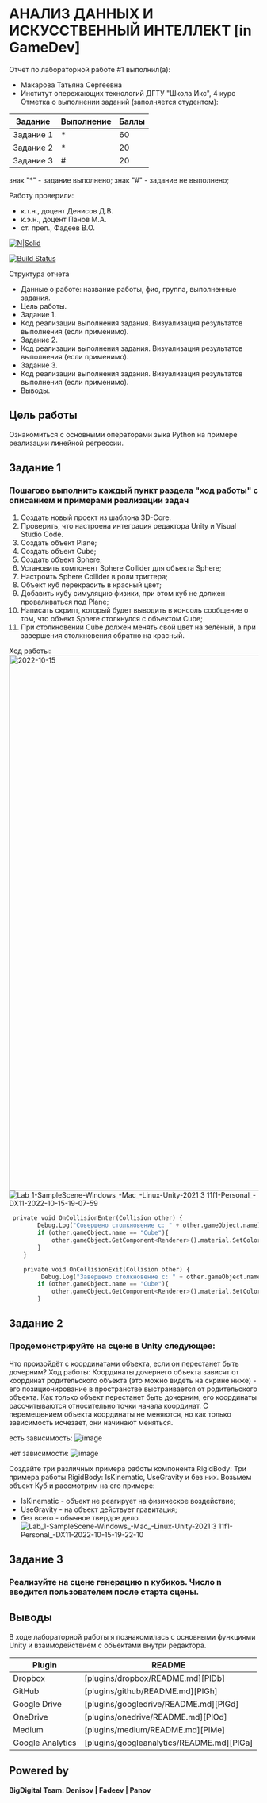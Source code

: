 # АНАЛИЗ ДАННЫХ И ИСКУССТВЕННЫЙ ИНТЕЛЛЕКТ [in GameDev]
Отчет по лабораторной работе #1 выполнил(а):
- Макарова Татьяна Сергеевна
- Институт опережающих технологий ДГТУ "Школа Икс", 4 курс
Отметка о выполнении заданий (заполняется студентом):

| Задание | Выполнение | Баллы |
| ------ | ------ | ------ |
| Задание 1 | * | 60 |
| Задание 2 | * | 20 |
| Задание 3 | # | 20 |

знак "*" - задание выполнено; знак "#" - задание не выполнено;

Работу проверили:
- к.т.н., доцент Денисов Д.В.
- к.э.н., доцент Панов М.А.
- ст. преп., Фадеев В.О.

[![N|Solid](https://cldup.com/dTxpPi9lDf.thumb.png)](https://nodesource.com/products/nsolid)

[![Build Status](https://travis-ci.org/joemccann/dillinger.svg?branch=master)](https://travis-ci.org/joemccann/dillinger)

Структура отчета

- Данные о работе: название работы, фио, группа, выполненные задания.
- Цель работы.
- Задание 1.
- Код реализации выполнения задания. Визуализация результатов выполнения (если применимо).
- Задание 2.
- Код реализации выполнения задания. Визуализация результатов выполнения (если применимо).
- Задание 3.
- Код реализации выполнения задания. Визуализация результатов выполнения (если применимо).
- Выводы.

## Цель работы
Ознакомиться с основными операторами зыка Python на примере реализации линейной регрессии.

## Задание 1
### Пошагово выполнить каждый пункт раздела "ход работы" с описанием и примерами реализации задач
1. Создать новый проект из шаблона 3D-Core.
2. Проверить, что настроена интеграция редактора Unity и Visual Studio Code.
3. Создать объект Plane;
4. Создать объект Cube;
5. Создать объект Sphere;
6. Установить компонент Sphere Collider для объекта Sphere;
7. Настроить Sphere Collider в роли триггера;
8. Объект куб перекрасить в красный цвет;
9. Добавить кубу симуляцию физики, при этом куб не должен проваливаться под Plane;
10. Написать скрипт, который будет выводить в консоль сообщение о том, что объект Sphere столкнулся с объектом Cube;
11. При столкновении Cube должен менять свой цвет на зелёный, а при завершения столкновения обратно на красный.

Ход работы:
<img width="1080" alt="2022-10-15" src="https://user-images.githubusercontent.com/85516001/195996040-cb8fc1eb-1a63-4f76-b5e1-ad8095203970.png">
![Lab_1-SampleScene-Windows_-Mac_-Linux-Unity-2021 3 11f1-Personal_-_DX11_-2022-10-15-19-07-59](https://user-images.githubusercontent.com/85516001/195996663-07ddf1a8-6f03-489b-b385-8186977f3074.gif)


```py
 private void OnCollisionEnter(Collision other) {
        Debug.Log("Совершено столкновение с: " + other.gameObject.name);
        if (other.gameObject.name == "Cube"){
            other.gameObject.GetComponent<Renderer>().material.SetColor("_Color", Color.green);
        }
    }

    private void OnCollisionExit(Collision other) {
         Debug.Log("Завершено столкновение с: " + other.gameObject.name);
        if (other.gameObject.name == "Cube"){
            other.gameObject.GetComponent<Renderer>().material.SetColor("_Color", Color.red);
        }
```


## Задание 2
### Продемонстрируйте на сцене в Unity следующее: 
Что произойдёт с координатами объекта, если он перестанет быть дочерним?
Ход работы:
Координаты дочернего объекта зависят от координат родительского объекта (это можно видеть на скрине ниже) - его позиционирование в пространстве выстраивается от родительского объекта. Как только объект перестанет быть дочерним, его координаты рассчитываются относительно точки начала координат. С перемещением объекта координаты не меняются, но как только зависимость исчезает, они начинают меняться.

есть зависимость:
![image](https://user-images.githubusercontent.com/85516001/195996835-6888072e-75e7-4b46-8ef1-aaaef86dd9fd.png)

нет зависимости:
![image](https://user-images.githubusercontent.com/85516001/195997019-440824f2-1b8f-40e6-b271-d6b8555b2bea.png)


Создайте три различных примера работы компонента RigidBody:
Три примера работы RigidBody: IsKinematic, UseGravity и без них. Возьмем объект Куб и рассмотрим на его примере: 
- IsKinematic - объект не реагирует на физическое воздействие;
- UseGravity - на объект действует гравитация; 
- без всего - обычное твердое дело.
![Lab_1-SampleScene-Windows_-Mac_-Linux-Unity-2021 3 11f1-Personal_-_DX11_-2022-10-15-19-22-10](https://user-images.githubusercontent.com/85516001/195997357-2c0ea6b1-1900-4be2-a2ac-9661de0853ad.gif)



## Задание 3
### Реализуйте на сцене генерацию n кубиков. Число n вводится пользователем после старта сцены.

## Выводы

В ходе лабораторной работы я познакомилась с основными функциями Unity и взаимодействием с объектами внутри редактора.

| Plugin | README |
| ------ | ------ |
| Dropbox | [plugins/dropbox/README.md][PlDb] |
| GitHub | [plugins/github/README.md][PlGh] |
| Google Drive | [plugins/googledrive/README.md][PlGd] |
| OneDrive | [plugins/onedrive/README.md][PlOd] |
| Medium | [plugins/medium/README.md][PlMe] |
| Google Analytics | [plugins/googleanalytics/README.md][PlGa] |

## Powered by

**BigDigital Team: Denisov | Fadeev | Panov**
